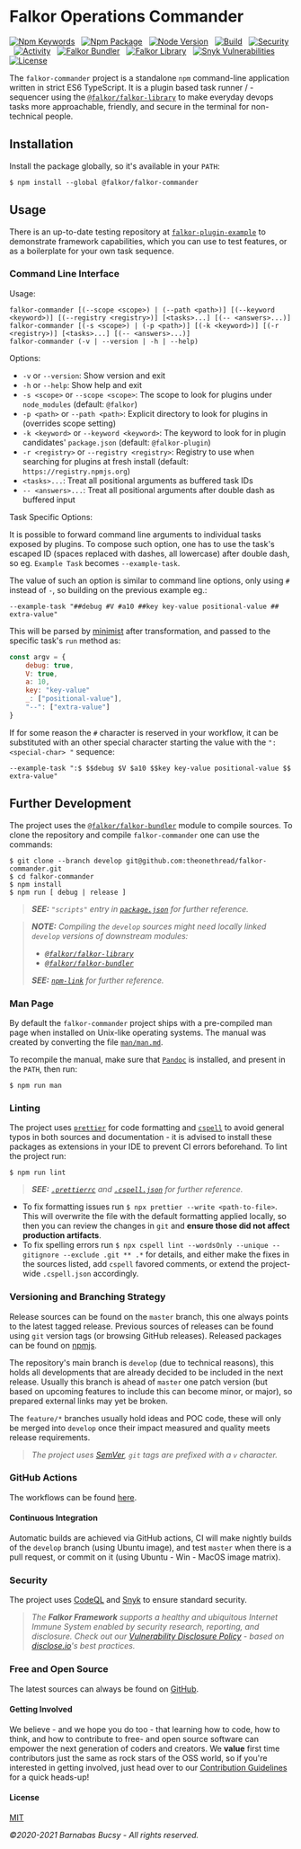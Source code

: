 # **Falkor Operations Commander**

[![Npm Keywords](https://img.shields.io/github/package-json/keywords/theonethread/falkor-commander "Keywords")](https://www.npmjs.com/package/@falkor/falkor-commander "Visit") &nbsp; [![Npm Package](https://img.shields.io/npm/v/@falkor/falkor-commander "Npm")](https://www.npmjs.com/package/@falkor/falkor-commander "Visit") &nbsp; [![Node Version](https://img.shields.io/node/v/@falkor/falkor-commander "Node")](https://nodejs.org/ "Visit") &nbsp; [![Build](https://img.shields.io/github/workflow/status/theonethread/falkor-commander/Falkor%20CI%20-%20Release "Build")](https://github.com/theonethread/falkor-bundler/actions "Visit") &nbsp; [![Security](https://img.shields.io/github/workflow/status/theonethread/falkor-commander/Falkor%20CI%20-%20Security?label=security "Security")](https://github.com/theonethread/falkor-commander/actions "Visit") &nbsp; [![Activity](https://img.shields.io/github/last-commit/theonethread/falkor-commander "Activity")](https://github.com/theonethread/falkor-bundler "Visit") &nbsp; [![Falkor Bundler](https://img.shields.io/npm/dependency-version/@falkor/falkor-commander/dev/@falkor/falkor-bundler "Falkor Bundler")](https://www.npmjs.com/package/@falkor/falkor-bundler "Visit") &nbsp; [![Falkor Library](https://img.shields.io/npm/dependency-version/@falkor/falkor-commander/@falkor/falkor-library "Falkor Library")](https://www.npmjs.com/package/@falkor/falkor-library "Visit") &nbsp; [![Snyk Vulnerabilities](https://img.shields.io/snyk/vulnerabilities/github/theonethread/falkor-commander "Snyk")](https://snyk.io/test/github/theonethread/falkor-commander "Visit") &nbsp; [![License](https://img.shields.io/npm/l/@falkor/falkor-commander "MIT")](https://github.com/theonethread/falkor-bundler/blob/master/license.txt "Visit")

The `falkor-commander` project is a standalone `npm` command-line application written in strict ES6 TypeScript. It is a plugin based task runner / -sequencer using the [`@falkor/falkor-library`](https://www.npmjs.com/package/@falkor/falkor-library "Visit") to make everyday devops tasks more approachable, friendly, and secure in the terminal for non-technical people.

## **Installation**

Install the package globally, so it's available in your `PATH`:

```
$ npm install --global @falkor/falkor-commander
```

## **Usage**

There is an up-to-date testing repository at [`falkor-plugin-example`](https://github.com/theonethread/falkor-plugin-example/tree/master "Visit") to demonstrate framework capabilities, which you can use to test features, or as a boilerplate for your own task sequence.

### **Command Line Interface**

Usage:

```
falkor-commander [(--scope <scope>) | (--path <path>)] [(--keyword <keyword>)] [(--registry <registry>)] [<tasks>...] [(-- <answers>...)]
falkor-commander [(-s <scope>) | (-p <path>)] [(-k <keyword>)] [(-r <registry>)] [<tasks>...] [(-- <answers>...)]
falkor-commander (-v | --version | -h | --help)
```

Options:

- `-v` or `--version`: Show version and exit
- `-h` or `--help`: Show help and exit
- `-s <scope>` or `--scope <scope>`: The scope to look for plugins under `node_modules` (default: `@falkor`)
- `-p <path>` or `--path <path>`: Explicit directory to look for plugins in (overrides scope setting)
- `-k <keyword>` or `--keyword <keyword>`: The keyword to look for in plugin candidates' `package.json` (default: `@falkor-plugin`)
- `-r <registry>` or `--registry <registry>`: Registry to use when searching for plugins at fresh install (default: `https://registry.npmjs.org`)
- `<tasks>...`: Treat all positional arguments as buffered task IDs
- `-- <answers>...`: Treat all positional arguments after double dash as buffered input

Task Specific Options:

It is possible to forward command line arguments to individual tasks exposed by plugins. To compose such option, one has to use the task's escaped ID (spaces replaced with dashes, all lowercase) after double dash, so eg. `Example Task` becomes `--example-task`.

The value of such an option is similar to command line options, only using `#` instead of `-`, so building on the previous example eg.:

```
--example-task "##debug #V #a10 ##key key-value positional-value ## extra-value"
```

This will be parsed by [minimist](https://www.npmjs.com/package/minimist "Visit") after transformation, and passed to the specific task's `run` method as:

```javascript
const argv = {
    debug: true,
    V: true,
    a: 10,
    key: "key-value"
    _: ["positional-value"],
    "--": ["extra-value"]
}
```

If for some reason the `#` character is reserved in your workflow, it can be substituted with an other special character starting the value with the `":<special-char> "` sequence:

```
--example-task ":$ $$debug $V $a10 $$key key-value positional-value $$ extra-value"
```

## **Further Development**

The project uses the [`@falkor/falkor-bundler`](https://www.npmjs.com/package/@falkor/falkor-bundler "Visit") module to compile sources. To clone the repository and compile `falkor-commander` one can use the commands:

```
$ git clone --branch develop git@github.com:theonethread/falkor-commander.git
$ cd falkor-commander
$ npm install
$ npm run [ debug | release ]
```

> _**SEE:** `"scripts"` entry in [`package.json`](https://github.com/theonethread/falkor-commander/blob/master/package.json "Open") for further reference._

> _**NOTE:** Compiling the `develop` sources might need locally linked `develop` versions of downstream modules:_
>
> - _[`@falkor/falkor-library`](https://github.com/theonethread/falkor-library/tree/develop "Visit")_
> - _[`@falkor/falkor-bundler`](https://github.com/theonethread/falkor-bundler/tree/develop "Visit")_
>
> _**SEE:** [`npm-link`](https://docs.npmjs.com/cli/v7/commands/npm-link "Visit") for further reference._

### **Man Page**

By default the `falkor-commander` project ships with a pre-compiled man page when installed on Unix-like operating systems. The manual was created by converting the file [`man/man.md`](https://github.com/theonethread/falkor-commander/blob/master/man/man.md "Open").

To recompile the manual, make sure that [`Pandoc`](https://pandoc.org/ "Visit") is installed, and present in the `PATH`, then run:

```
$ npm run man
```

### **Linting**

The project uses [`prettier`](https://www.npmjs.com/package/prettier "Visit") for code formatting and [`cspell`](https://www.npmjs.com/package/cspell "Visit") to avoid general typos in both sources and documentation - it is advised to install these packages as extensions in your IDE to prevent CI errors beforehand. To lint the project run:

```
$ npm run lint
```

> _**SEE:** [`.prettierrc`](https://github.com/theonethread/falkor-commander/blob/develop/.prettierrc "Open") and [`.cspell.json`](https://github.com/theonethread/falkor-commander/blob/develop/.cspell.json "Open") for further reference._

- To fix formatting issues run `$ npx prettier --write <path-to-file>`. This will overwrite the file with the default formatting applied locally, so then you can review the changes in `git` and **ensure those did not affect production artifacts**.
- To fix spelling errors run `$ npx cspell lint --wordsOnly --unique --gitignore --exclude .git ** .*` for details, and either make the fixes in the sources listed, add `cspell` favored comments, or extend the project-wide `.cspell.json` accordingly.

### **Versioning and Branching Strategy**

Release sources can be found on the `master` branch, this one always points to the latest tagged release. Previous sources of releases can be found using `git` version tags (or browsing GitHub releases). Released packages can be found on [npmjs](https://www.npmjs.com/package/@falkor/falkor-commander "Visit").

The repository's main branch is `develop` (due to technical reasons), this holds all developments that are already decided to be included in the next release. Usually this branch is ahead of `master` one patch version (but based on upcoming features to include this can become minor, or major), so prepared external links may yet be broken.

The `feature/*` branches usually hold ideas and POC code, these will only be merged into `develop` once their impact measured and quality meets release requirements.

> _The project uses [SemVer](https://semver.org "Visit"), `git` tags are prefixed with a `v` character._

### **GitHub Actions**

The workflows can be found [here](https://github.com/theonethread/falkor-commander/blob/develop/.github/workflows "Open").

#### **Continuous Integration**

Automatic builds are achieved via GitHub actions, CI will make nightly builds of the `develop` branch (using Ubuntu image), and test `master` when there is a pull request, or commit on it (using Ubuntu - Win - MacOS image matrix).

### **Security**

The project uses [CodeQL](https://codeql.github.com "Visit") and [Snyk](https://snyk.io "Visit") to ensure standard security.

> _The **Falkor Framework** supports a healthy and ubiquitous Internet Immune System enabled by security research, reporting, and disclosure. Check out our [Vulnerability Disclosure Policy](https://github.com/theonethread/falkor-commander/security/policy "Open") - based on [disclose.io](https://disclose.io "Visit")'s best practices._

### **Free and Open Source**

The latest sources can always be found on [GitHub](https://github.com/theonethread/falkor-commander "Visit").

#### **Getting Involved**

We believe - and we hope you do too - that learning how to code, how to think, and how to contribute to free- and open source software can empower the next generation of coders and creators. We **value** first time contributors just the same as rock stars of the OSS world, so if you're interested in getting involved, just head over to our [Contribution Guidelines](https://github.com/theonethread/.github/blob/master/.github/contributing.md "Open") for a quick heads-up!

#### **License**

[MIT](https://github.com/theonethread/falkor-commander/blob/master/license.txt "Open")

_©2020-2021 Barnabas Bucsy - All rights reserved._
